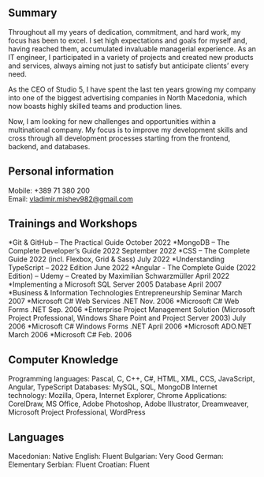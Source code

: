 Summary
-------------------------------------------
Throughout all my years of dedication, commitment, and hard work, my focus has been to excel. I set high expectations and goals for myself and, having reached them, accumulated invaluable managerial experience. As an IT engineer, I participated in a variety of projects and created new products and services, always aiming not just to satisfy but anticipate clients’ every need.

As the CEO of Studio 5, I have spent the last ten years growing my company into one of the biggest advertising companies in North Macedonia, which now boasts highly skilled teams and production lines. 

Now, I am looking for new challenges and opportunities within a multinational company. My focus is to improve my development skills and cross through all development processes starting from the frontend, backend, and databases.

Personal information
-------------------------------------------
Mobile: +389 71 380 200	 	
Email: vladimir.mishev982@gmail.com

Trainings and Workshops
------------------------------------------
*Git & GitHub – The Practical Guide	October 2022
*MongoDB – The Complete Developer’s Guide 2022	September 2022
*CSS – The Complete Guide 2022 (incl. Flexbox, Grid & Sass)	July 2022
*Understanding TypeScript – 2022 Edition	June 2022
*Angular - The Complete Guide (2022 Edition) – Udemy – Created by Maximilian Schwarzmüller	April 2022
*Implementing a Microsoft SQL Server 2005 Database	April 2007
*Business & Information Technologies Entrepreneurship Seminar	March 2007
*Microsoft C# Web Services .NET	Nov. 2006
*Microsoft C# Web Forms .NET	Sep. 2006
*Enterprise Project Management Solution (Microsoft Project Professional, Windows Share Point and Project Server 2003)	July 2006
*Microsoft C# Windows Forms .NET	April 2006
*Microsoft ADO.NET	March 2006
*Microsoft C#	Feb. 2006

Computer Knowledge
----------------------------------------
Programming languages:	Pascal, C, C++, C#, HTML, XML, CCS, JavaScript, Angular, TypeScript
Databases:	MySQL, SQL, MongoDB
Internet technology:	Mozilla, Opera, Internet Explorer, Chrome
Applications:	CorelDraw, MS Office, Adobe Photoshop, Adobe Illustrator, Dreamweaver, Microsoft Project Professional, WordPress

Languages
----------------------------------------
Macedonian: Native
English: Fluent
Bulgarian: Very Good
German: Elementary
Serbian: Fluent
Croatian: Fluent
